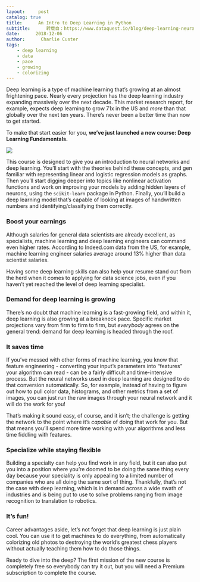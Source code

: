 ```yaml
---
layout:     post
catalog: true
title:      An Intro to Deep Learning in Python
subtitle:      转载自：https://www.dataquest.io/blog/deep-learning-neural-networks-python/
date:      2018-12-06
author:      Charlie Custer
tags:
    - deep learning
    - data
    - pace
    - growing
    - colorizing
---
```


Deep learning is a type of machine learning that’s growing at an almost frightening pace. Nearly every projection has the deep learning industry expanding massively over the next decade. This market research report, for example, expects deep learning to grow 71x in the US and *more* than that globally over the next ten years. There’s never been a better time than now to get started.

To make that start easier for you, **we’ve just launched a new course: Deep Learning Fundamentals.**

![](https://i.imgur.com/kT5jdmy.gif)


This course is designed to give you an introduction to neural networks and deep learning. You’ll start with the theories behind these concepts, and gen familiar with representing linear and logistic regression models as graphs. Then you’ll start digging deeper into topics like nonlinear activation functions and work on improving your models by adding hidden layers of neurons, using the `scikit-learn` package in Python. Finally, you’ll build a deep learning model that’s capable of looking at images of handwritten numbers and identifying/classifying them correctly.

### Boost your earnings

Although salaries for general data scientists are already excellent, as specialists, machine learning and deep learning engineers can command even higher rates. According to Indeed.com data from the US, for example, machine learning engineer salaries average around 13% higher than data scientist salaries.

Having some deep learning skills can also help your resume stand out from the herd when it comes to applying for data science jobs, even if you haven’t yet reached the level of deep learning specialist.

### Demand for deep learning is growing

There’s no doubt that machine learning is a fast-growing field, and within it, deep learning is also growing at a breakneck pace. Specific market projections vary from firm to firm to firm, but *everybody* agrees on the general trend: demand for deep learning is headed through the roof.

### It saves time

If you’ve messed with other forms of machine learning, you know that feature engineering - converting your input’s parameters into “features” your algorithm can read - can be a fairly difficult and time-intensive process. But the neural networks used in deep learning are designed to do that conversion automatically. So, for example, instead of having to figure out how to pull color data, histograms, and other metrics from a set of images, you can just run the raw images through your neural network and it will do the work for you!

That’s making it sound easy, of course, and it isn’t; the challenge is getting the network to the point where it’s *capable* of doing that work for you. But that means you’ll spend more time working with your algorithms and less time fiddling with features.

### Specialize while staying flexible

Building a specialty can help you find work in any field, but it can also put you into a position where you’re doomed to be doing the same thing every day because your speciality is only appealing to a limited number of companies who are all doing the same sort of thing. Thankfully, that’s not the case with deep learning, which is in demand across a wide swath of industries and is being put to use to solve problems ranging from image recognition to translation to robotics.

### It’s fun!

Career advantages aside, let’s not forget that deep learning is just plain cool. You can use it to get machines to do everything, from automatically colorizing old photos to destroying the world’s greatest chess players without actually teaching them how to do those things.

Ready to dive into the deep? The first mission of the new course is completely free so everybody can try it out, but you will need a Premium subscription to complete the course.
